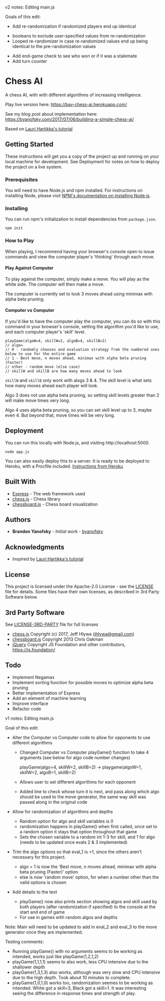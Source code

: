 v2 notes:
Editing main.js

Goals of this edit: 
 - Add re-randomization if randomized players end up identical
  * booleans to exclude user-specified values from re-randomization
  * Looped re-randomizer in case re-randomized values end up being identical to the pre-randomization values
  
 - Add end-game check to see who won or if it was a stalemate
 - Add turn counter

# Chess AI
A chess AI, with with different algorithms of increasing intelligence.

Play live version here: https://bay-chess-ai.herokuapp.com/

See my blog post about implementation here: https://byanofsky.com/2017/07/06/building-a-simple-chess-ai/

Based on [Lauri Hartikka's tutorial](https://medium.freecodecamp.org/simple-chess-ai-step-by-step-1d55a9266977)

## Getting Started

These instructions will get you a copy of the project up and running on your local machine for development. See Deployment for notes on how to deploy the project on a live system.

### Prerequisites

You will need to have Node.js and npm installed. For instructions on installing Node, please visit [NPM's documentation on installing Node.js](https://docs.npmjs.com/getting-started/installing-node).

### Installing

You can run npm's initialization to install dependencies from `package.json`.

```
npm init
```

### How to Play

When playing, I recommend having your browser's console open to issue commands and view the computer player's 'thinking' through each move.

#### Play Against Computer

To play against the computer, simply make a move. You will play as the white side. The computer will then make a move.

The computer is currently set to look 3 moves ahead using minimax with alpha beta pruning.

#### Computer vs Computer

If you'd like to have the computer play the computer, you can do so with this command in your browser's console, setting the algorithm you'd like to use, and each computer player's 'skill' level.

```
playGame(algoW=4, skillW=2, algoB=4, skillB=2)
// algo=
// 0 - randomly chooses and evaluation strategy from the numbered ones below to use for the entire game
// 1 - Best move, n moves ahead, minimax with alpha beta pruning (Faster)
// other - random move (else case)
// skillW and skillB are how many moves ahead to look
```

`skillW` and `skillB` only work with alogs 3 & 4. The skill level is what sets how many moves ahead each player will look.

Algo 3 does not use alpha beta pruning, so setting skill levels greater than 2 will make move times very long.

Algo 4 uses alpha beta pruning, so you can set skill level up to 3, maybe even 4. But beyond that, move times will be very long.

## Deployment

You can run this locally with Node.js, and visiting http://localhost:5000.

```
node app.js
```

You can also easily deploy this to a server. It is ready to be deployed to Heroku, with a Procfile included. [Instructions from Heroku](https://devcenter.heroku.com/articles/deploying-nodejs)


## Built With

* [Express](https://expressjs.com) - The web framework used
* [chess.js](https://github.com/jhlywa/chess.js) - Chess library
* [chessboard.js](https://github.com/oakmac/chessboardjs) - Chess board visualization

## Authors

* **Brandon Yanofsky** - *Initial work* - [byanofsky](https://github.com/byanofsky)

## Acknowledgments

* Inspired by [Lauri Hartikka's tutorial](https://medium.freecodecamp.org/simple-chess-ai-step-by-step-1d55a9266977)

## License

This project is licensed under the Apache-2.0 License - see the [LICENSE](LICENSE) file for details. Some files have their own licenses, as described in 3rd Party Software below.

## 3rd Party Software

See [LICENSE-3RD-PARTY](LICENSE-3RD-PARTY) file for full licenses

* [chess.js](https://github.com/jhlywa/chess.js)
Copyright (c) 2017, Jeff Hlywa (jhlywa@gmail.com)
* [chessboard.js](https://github.com/oakmac/chessboardjs)
Copyright 2013 Chris Oakman
* [jQuery](https://github.com/jquery/jquery) Copyright JS Foundation and other contributors, https://js.foundation/

## Todo

* Implement Negamax
* Implement sorting function for possible moves to optimize alpha beta pruning
* Better implementation of Express
* Add an element of machine learning
* Improve interface
* Refactor code

v1 notes:
Editing main.js

Goal of this edit: 

- Alter the Computer vs Computer code to allow for opponents to use different algorithms
  * Changed Computer vs Computer playGame() function to take 4 arguments (see below for algo code number changes)
  
     playGame(algo=4, skillW=2, skillB=2) -> playgame(algoW=1, skillW=2, algoB=1, skillB=2)
  * Allows user to set different algorithms for each opponent
  * Added line to check whose turn it is next, and pass along which algo should be used to the move generator, the same way skill was passed along in the original code
  
- Allow for randomization of algorithms and depths
  * Random option for algo and skill variables is 0
  * randomization happens in playGame() when first called, once set to a random option it stays that option throughout that game
  * Sets the chosen variable to a random int 1-3 for skill, and 1 for algo (needs to be updated once evals 2 & 3 implemented)

- Trim the algo options so that eval_1 is =1, since the others aren't necessary for this project.
  * algo = 1 is now the 'Best move, n moves ahead, minimax with alpha beta pruning (Faster)' option
  * else is now 'random move' option, for when a number other than the valid options is chosen
  
- Add details to the text
  * playGame() now also prints section showing algos and skill used by both players (after randomization if specified) to the console at the start and end of game
  * For use in games with random algos and depths

Note: Main will need to be updated to add in eval_2 and eval_3 to the move generator once they are implemented.

Testing comments:
 - Running playGame() with no arguments seems to be working as intended, works just like playGame(1,2,1,2)
 - playGame(1,1,1,1) seems to also work, less CPU intensive due to the shallower depth
 - playGame(1,3,1,3) also works, although was very slow and CPU intensive due to the high depth. Took about 10 minutes to complete.
 - playGame(1,0,1,0) works too, randomization seemes to be working as intended. White got a skill=3, Black got a skill=1. It was interesting seeing the difference in response times and strength of play.
